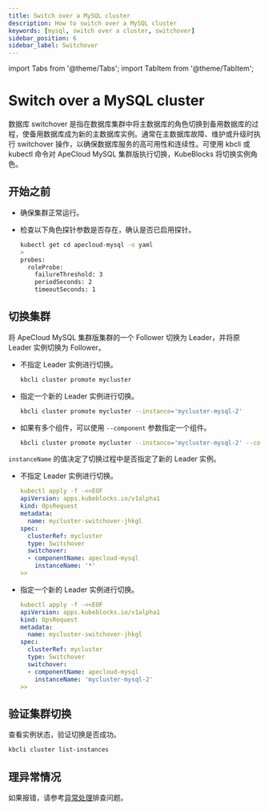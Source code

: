 ```yaml
---
title: Switch over a MySQL cluster
description: How to switch over a MySQL cluster
keywords: [mysql, switch over a cluster, switchover]
sidebar_position: 6
sidebar_label: Switchover
---
```


import Tabs from '@theme/Tabs';
import TabItem from '@theme/TabItem';

# Switch over a MySQL cluster

数据库 switchover 是指在数据库集群中将主数据库的角色切换到备用数据库的过程，使备用数据库成为新的主数据库实例。通常在主数据库故障、维护或升级时执行 switchover 操作，以确保数据库服务的高可用性和连续性。可使用 kbcli 或 kubectl 命令对 ApeCloud MySQL 集群版执行切换，KubeBlocks 将切换实例角色。

## 开始之前

* 确保集群正常运行。
* 检查以下角色探针参数是否存在，确认是否已启用探针。

   ```bash
   kubectl get cd apecloud-mysql -o yaml
   >
   probes:
     roleProbe:
       failureThreshold: 3
       periodSeconds: 2
       timeoutSeconds: 1
   ```

## 切换集群

将 ApeCloud MySQL 集群版集群的一个 Follower 切换为 Leader，并将原 Leader 实例切换为 Follower。

<Tabs>

<TabItem value="kbcli" label="kbcli" default>

* 不指定 Leader 实例进行切换。

    ```bash
    kbcli cluster promote mycluster
    ```

* 指定一个新的 Leader 实例进行切换。

    ```bash
    kbcli cluster promote mycluster --instance='mycluster-mysql-2'
    ```

* 如果有多个组件，可以使用 `--component` 参数指定一个组件。

    ```bash
    kbcli cluster promote mycluster --instance='mycluster-mysql-2' --component='apecloud-mysql'
    ```

</TabItem>

<TabItem value="kubectl" label="kubectl">

`instanceName` 的值决定了切换过程中是否指定了新的 Leader 实例。

* 不指定 Leader 实例进行切换。

  ```yaml
  kubectl apply -f -<<EOF
  apiVersion: apps.kubeblocks.io/v1alpha1
  kind: OpsRequest
  metadata:
    name: mycluster-switchover-jhkgl
  spec:
    clusterRef: mycluster
    type: Switchover
    switchover:
    - componentName: apecloud-mysql
      instanceName: '*'
  >>
  ```

* 指定一个新的 Leader 实例进行切换。

  ```yaml
  kubectl apply -f -<<EOF
  apiVersion: apps.kubeblocks.io/v1alpha1
  kind: OpsRequest
  metadata:
    name: mycluster-switchover-jhkgl
  spec:
    clusterRef: mycluster
    type: Switchover
    switchover:
    - componentName: apecloud-mysql
      instanceName: 'mycluster-mysql-2'
  >>
  ```

</TabItem>

</Tabs>

## 验证集群切换

查看实例状态，验证切换是否成功。

```bash
kbcli cluster list-instances
```

## 理异常情况

如果报错，请参考[异常处理](../../handle-an-exception/handle-a-cluster-exception.md)排查问题。

